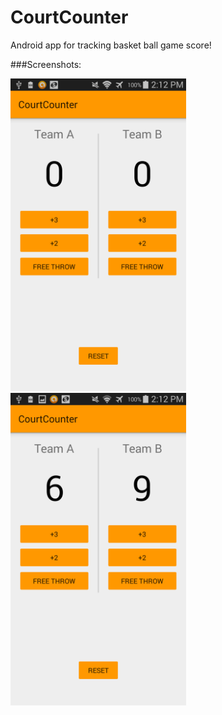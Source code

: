 # CourtCounter
Android app for tracking basket ball game score!

###Screenshots:

<img src="https://raw.githubusercontent.com/navdeepsekhon/CourtCounter/master/screenshots/Screenshot_2015-06-07-14-12-32.png" height="500" alt="Android App CourtCounter"/>

<img src="https://raw.githubusercontent.com/navdeepsekhon/CourtCounter/master/screenshots/Screenshot_2015-06-07-14-12-43.png" height="500" alt="Android App CourtCounter"/>
